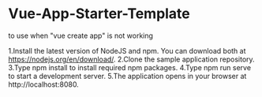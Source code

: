 # Vue-App-Starter-Template
to use when "vue create app" is not working


1.Install the latest version of NodeJS and npm. You can download both at https://nodejs.org/en/download/.
2.Clone the sample application repository.
3.Type npm install to install required npm packages.
4.Type npm run serve to start a development server.
5.The application opens in your browser at http://localhost:8080.
